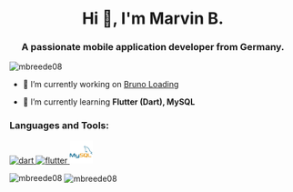 <h1 align="center">Hi 👋, I'm Marvin B.</h1>
<h3 align="center">A passionate mobile application developer from Germany.</h3>

<p align="left"> <img src="https://komarev.com/ghpvc/?username=mbreede08&label=Profile%20views&color=0e75b6&style=flat" alt="mbreede08" /> </p>

- 🔭 I’m currently working on [Bruno Loading](https://github.com/mbreede08/bruno_loading)

- 🌱 I’m currently learning **Flutter (Dart), MySQL**
  
<h3 align="left">Languages and Tools:</h3>
<p align="left"> <a href="https://dart.dev" target="_blank" rel="noreferrer"> <img src="https://www.vectorlogo.zone/logos/dartlang/dartlang-icon.svg" alt="dart" width="40" height="40"/> </a> <a href="https://flutter.dev" target="_blank" rel="noreferrer"> <img src="https://www.vectorlogo.zone/logos/flutterio/flutterio-icon.svg" alt="flutter" width="40" height="40"/> </a> <a href="https://www.mysql.com/" target="_blank" rel="noreferrer"> <img src="https://raw.githubusercontent.com/devicons/devicon/master/icons/mysql/mysql-original-wordmark.svg" alt="mysql" width="40" height="40"/> </a> </p>

<p><img align="left" src="https://github-readme-stats.vercel.app/api/top-langs?username=mbreede08&show_icons=true&locale=en&layout=compact" alt="mbreede08" /></p>

<p>&nbsp;<img align="center" src="https://github-readme-stats.vercel.app/api?username=mbreede08&show_icons=true&locale=en" alt="mbreede08" /></p>
